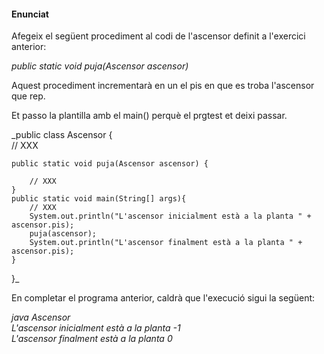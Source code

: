 #### Enunciat  

Afegeix el següent procediment al codi de l'ascensor definit a l'exercici anterior:  

_public static void puja(Ascensor ascensor)_  

Aquest procediment incrementarà en un el pis en que es troba l'ascensor que rep.  

Et passo la plantilla amb el main() perquè el prgtest et deixi passar.  

_public class Ascensor {  
    // XXX  

    public static void puja(Ascensor ascensor) {  

        // XXX  
    }  
    public static void main(String[] args){  
        // XXX  
        System.out.println("L'ascensor inicialment està a la planta " + ascensor.pis);  
        puja(ascensor);  
        System.out.println("L'ascensor finalment està a la planta " + ascensor.pis);  
    }  
}_  

En completar el programa anterior, caldrà que l'execució sigui la següent:  

_java Ascensor  
 L'ascensor inicialment està a la planta -1  
 L'ascensor finalment està a la planta 0_  
